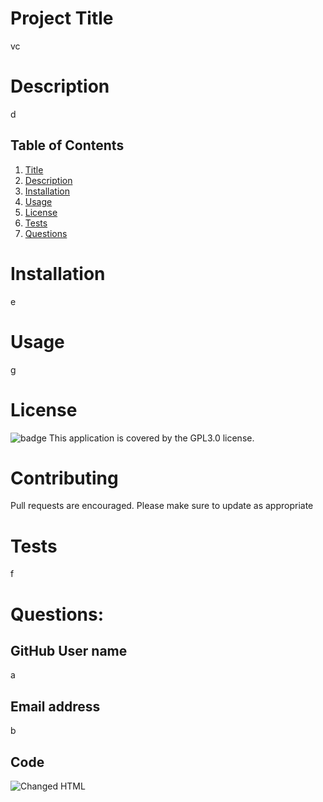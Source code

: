 
# Project Title 
vc
# Description 
d
## Table of Contents
1. [Title](#title)
2. [Description](#Description)
3. [Installation](#Installation)
4. [Usage](#Usage)
5. [License](#License)
6. [Tests](#Tests)
6. [Questions](#Questions)
# Installation
e
# Usage
g
# License
![badge](https://img.shields.io/badge/license-GPL3.0-brightgreen)
This application is covered by the GPL3.0 license. 

# Contributing 
Pull requests are encouraged. Please make sure to update as appropriate 
# Tests
f
# Questions:
## GitHub User name 
a
## Email address 
b
## Code
![Changed HTML](./assets/images/code1.png)
